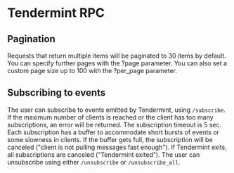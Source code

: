 # Tendermint RPC

## Pagination

Requests that return multiple items will be paginated to 30 items by default.
You can specify further pages with the ?page parameter. You can also set a
custom page size up to 100 with the ?per\_page parameter.

## Subscribing to events

The user can subscribe to events emitted by Tendermint, using `/subscribe`. If
the maximum number of clients is reached or the client has too many
subscriptions, an error will be returned. The subscription timeout is 5 sec.
Each subscription has a buffer to accommodate short bursts of events or some
slowness in clients. If the buffer gets full, the subscription will be canceled
("client is not pulling messages fast enough"). If Tendermint exits, all
subscriptions are canceled ("Tendermint exited"). The user can unsubscribe using
either `/unsubscribe` or `/unsubscribe_all`.
